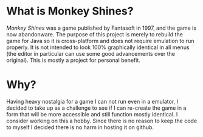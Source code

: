 # What is Monkey Shines?
*Monkey Shines* was a game published by Fantasoft in 1997, and the game is now abandonware. The purpose of this project is merely to rebuild the game for Java so it is cross-platform and does not require emulation to
run properly. It is not intended to look 100% graphically identical in all menus (the editor in particular can use some good advancements over the original). This is mostly a project for personal benefit.

# Why?
Having heavy nostalgia for a game I can not run even in a emulator, I decided to take up as a challenge to see if I can re-create the game in a form that will be more accessible and still function mostly identical. I consider
working on this a hobby. Since there is no reason to keep the code to myself I decided there is no harm in hosting it on github.


